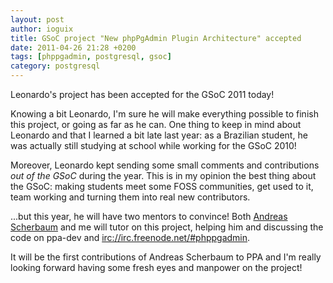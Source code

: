 ```yaml
---
layout: post
author: ioguix
title: GSoC project "New phpPgAdmin Plugin Architecture" accepted
date: 2011-04-26 21:28 +0200
tags: [phppgadmin, postgresql, gsoc]
category: postgresql
---
```

Leonardo's project has been accepted for the GSoC 2011 today!

Knowing a bit Leonardo, I'm sure he will make everything possible to finish
this project, or going as far as he can.  One thing to keep in mind about
Leonardo and that I learned a bit late last year: as a Brazilian student, he
was actually still studying at school while working for the GSoC 2010!

Moreover, Leonardo kept sending some small comments and contributions *out of
the GSoC* during the year.  This is in my opinion the best thing about the
GSoC: making students meet some FOSS communities, get used to it, team working
and turning them into real new contributors.

...but this year, he will have two mentors to convince! Both [Andreas Scherbaum](http://andreas.scherbaum.la/blog/)
and me will tutor on this project, helping him and discussing the code on
ppa-dev and [irc://irc.freenode.net/#phppgadmin]().

It will be the first contributions of Andreas Scherbaum to PPA and I'm really
looking forward having some fresh eyes and manpower on the project!
